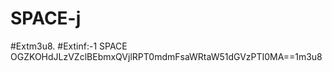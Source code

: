 # SPACE-j
#Extm3u8.  #Extinf:-1 SPACE              OGZKOHdJLzVZclBEbmxQVjlRPT0mdmFsaWRtaW51dGVzPTI0MA==1m3u8 

